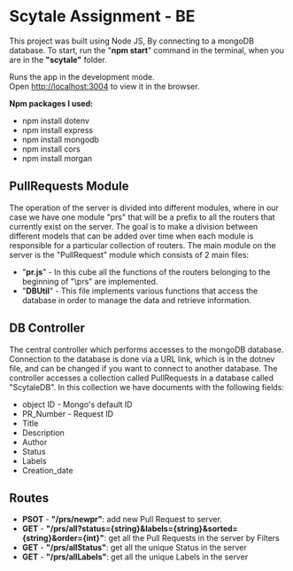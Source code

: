 # **Scytale Assignment - BE**

This project was built using Node JS, By connecting to a mongoDB database.
To start, run the "**npm start**" command in the terminal, when you are in the **"scytale"** folder.

Runs the app in the development mode.\
Open [http://localhost:3004](http://localhost:3004) to view it in the browser.

**Npm packages I used:**
* npm install dotenv
* npm install express
* npm install mongodb
* npm install cors
* npm install morgan

## **PullRequests Module**

The operation of the server is divided into different modules, where in our case we have one module "prs" that will be a prefix to all the routers that currently exist on the server.
The goal is to make a division between different models that can be added over time when each module is responsible for a particular collection of routers.
The main module on the server is the "PullRequest" module which consists of 2 main files:
* "**pr.js**" - In this cube all the functions of the routers belonging to the beginning of "\prs" are implemented.
* "**DBUtil**" - This file implements various functions that access the database in order to manage the data and retrieve information.

## **DB Controller**

The central controller which performs accesses to the mongoDB database.
Connection to the database is done via a URL link, which is in the dotnev file, and can be changed if you want to connect to another database.
The controller accesses a collection called PullRequests in a database called "ScytaleDB".
In this collection we have documents with the following fields:
* object ID - Mongo's default ID
* PR_Number - Request ID
* Title
* Description
* Author
* Status
* Labels
* Creation_date

## **Routes**
* **PSOT** - **"/prs/newpr"**: add new Pull Request to server.
* **GET** - **"/prs/all?status={string}&labels={string}&sorted={string}&order={int}"**: get all the Pull Requests in the server by Filters
* **GET** - **"/prs/allStatus"**: get all the unique Status in the server
* **GET** - **"/prs/allLabels"**: get all the unique Labels in the server


